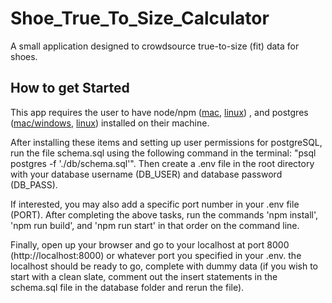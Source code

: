 # Shoe_True_To_Size_Calculator
A small application designed to crowdsource true-to-size (fit) data for shoes.

## How to get Started
This app requires the user to have node/npm ([mac](https://blog.teamtreehouse.com/install-node-js-npm-mac), [linux](https://linuxize.com/post/how-to-install-node-js-on-ubuntu-18.04/)) , and postgres ([mac/windows](https://www.datacamp.com/community/tutorials/installing-postgresql-windows-macosx), [linux](https://www.digitalocean.com/community/tutorials/how-to-install-and-use-postgresql-on-ubuntu-18-04)) installed on their machine.

After installing these items and setting up user permissions for postgreSQL, run the file schema.sql using the following command in the terminal: "psql postgres -f './db/schema.sql'". Then create a .env file in the root directory with your database username (DB_USER) and database password (DB_PASS).

If interested, you may also add a specific port number in your .env file (PORT).
After completing the above tasks, run the commands 'npm install', 'npm run build', and 'npm run start' in that order on the command line.

Finally, open up your browser and go to your localhost at port 8000 (http://localhost:8000) or whatever port you specified in your .env. the localhost should be ready to go, complete with dummy data (if you wish to start with a clean slate, comment out the insert statements in the schema.sql file in the database folder and rerun the file).

